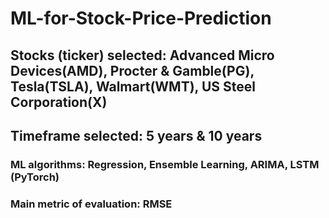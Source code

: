 # ML-for-Stock-Price-Prediction

## Stocks (ticker) selected: Advanced Micro Devices(AMD), Procter & Gamble(PG), Tesla(TSLA), Walmart(WMT), US Steel Corporation(X)
## Timeframe selected: 5 years & 10 years

### ML algorithms: Regression, Ensemble Learning, ARIMA, LSTM (PyTorch)
### Main metric of evaluation: RMSE
